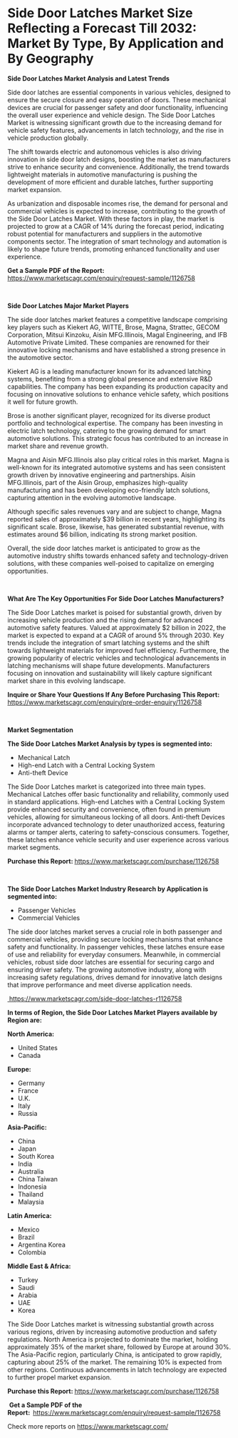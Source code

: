 <p><h1>Side Door Latches Market Size Reflecting a Forecast Till 2032: Market By Type, By Application and By Geography</h1></p><p><strong>Side Door Latches Market Analysis and Latest Trends</strong></p>
<p><p>Side door latches are essential components in various vehicles, designed to ensure the secure closure and easy operation of doors. These mechanical devices are crucial for passenger safety and door functionality, influencing the overall user experience and vehicle design. The Side Door Latches Market is witnessing significant growth due to the increasing demand for vehicle safety features, advancements in latch technology, and the rise in vehicle production globally.</p><p>The shift towards electric and autonomous vehicles is also driving innovation in side door latch designs, boosting the market as manufacturers strive to enhance security and convenience. Additionally, the trend towards lightweight materials in automotive manufacturing is pushing the development of more efficient and durable latches, further supporting market expansion. </p><p>As urbanization and disposable incomes rise, the demand for personal and commercial vehicles is expected to increase, contributing to the growth of the Side Door Latches Market. With these factors in play, the market is projected to grow at a CAGR of 14% during the forecast period, indicating robust potential for manufacturers and suppliers in the automotive components sector. The integration of smart technology and automation is likely to shape future trends, promoting enhanced functionality and user experience.</p></p>
<p><strong>Get a Sample PDF of the Report:&nbsp;</strong> <a href="https://www.marketscagr.com/enquiry/request-sample/1126758?utm_campaign=2667&utm_medium=2&utm_source=Github&utm_content=ia&utm_term=30032025&utm_id=side-door-latches">https://www.marketscagr.com/enquiry/request-sample/1126758</a></p>
<p>&nbsp;</p>
<p><strong>Side Door Latches Major Market Players</strong></p>
<p><p>The side door latches market features a competitive landscape comprising key players such as Kiekert AG, WITTE, Brose, Magna, Strattec, GECOM Corporation, Mitsui Kinzoku, Aisin MFG.Illinois, Magal Engineering, and IFB Automotive Private Limited. These companies are renowned for their innovative locking mechanisms and have established a strong presence in the automotive sector.</p><p>Kiekert AG is a leading manufacturer known for its advanced latching systems, benefiting from a strong global presence and extensive R&D capabilities. The company has been expanding its production capacity and focusing on innovative solutions to enhance vehicle safety, which positions it well for future growth.</p><p>Brose is another significant player, recognized for its diverse product portfolio and technological expertise. The company has been investing in electric latch technology, catering to the growing demand for smart automotive solutions. This strategic focus has contributed to an increase in market share and revenue growth.</p><p>Magna and Aisin MFG.Illinois also play critical roles in this market. Magna is well-known for its integrated automotive systems and has seen consistent growth driven by innovative engineering and partnerships. Aisin MFG.Illinois, part of the Aisin Group, emphasizes high-quality manufacturing and has been developing eco-friendly latch solutions, capturing attention in the evolving automotive landscape.</p><p>Although specific sales revenues vary and are subject to change, Magna reported sales of approximately $39 billion in recent years, highlighting its significant scale. Brose, likewise, has generated substantial revenue, with estimates around $6 billion, indicating its strong market position.</p><p>Overall, the side door latches market is anticipated to grow as the automotive industry shifts towards enhanced safety and technology-driven solutions, with these companies well-poised to capitalize on emerging opportunities.</p></p>
<p>&nbsp;</p>
<p><strong>What Are The Key Opportunities For Side Door Latches Manufacturers?</strong></p>
<p><p>The Side Door Latches market is poised for substantial growth, driven by increasing vehicle production and the rising demand for advanced automotive safety features. Valued at approximately $2 billion in 2022, the market is expected to expand at a CAGR of around 5% through 2030. Key trends include the integration of smart latching systems and the shift towards lightweight materials for improved fuel efficiency. Furthermore, the growing popularity of electric vehicles and technological advancements in latching mechanisms will shape future developments. Manufacturers focusing on innovation and sustainability will likely capture significant market share in this evolving landscape.</p></p>
<p><strong>Inquire or Share Your Questions If Any Before Purchasing This Report:</strong> <a href="https://www.marketscagr.com/enquiry/pre-order-enquiry/1126758?utm_campaign=2667&utm_medium=2&utm_source=Github&utm_content=ia&utm_term=30032025&utm_id=side-door-latches">https://www.marketscagr.com/enquiry/pre-order-enquiry/1126758</a></p>
<p>&nbsp;</p>
<p><strong>Market Segmentation</strong></p>
<p><strong>The Side Door Latches Market Analysis by types is segmented into:</strong></p>
<p><ul><li>Mechanical Latch</li><li>High-end Latch with a Central Locking System</li><li>Anti-theft Device</li></ul></p>
<p><p>The Side Door Latches market is categorized into three main types. Mechanical Latches offer basic functionality and reliability, commonly used in standard applications. High-end Latches with a Central Locking System provide enhanced security and convenience, often found in premium vehicles, allowing for simultaneous locking of all doors. Anti-theft Devices incorporate advanced technology to deter unauthorized access, featuring alarms or tamper alerts, catering to safety-conscious consumers. Together, these latches enhance vehicle security and user experience across various market segments.</p></p>
<p><strong>Purchase this Report:&nbsp;</strong><a href="https://www.marketscagr.com/purchase/1126758?utm_campaign=2667&utm_medium=2&utm_source=Github&utm_content=ia&utm_term=30032025&utm_id=side-door-latches">https://www.marketscagr.com/purchase/1126758</a></p>
<p>&nbsp;</p>
<p><strong>The Side Door Latches Market Industry Research by Application is segmented into:</strong></p>
<p><ul><li>Passenger Vehicles</li><li>Commercial Vehicles</li></ul></p>
<p><p>The side door latches market serves a crucial role in both passenger and commercial vehicles, providing secure locking mechanisms that enhance safety and functionality. In passenger vehicles, these latches ensure ease of use and reliability for everyday consumers. Meanwhile, in commercial vehicles, robust side door latches are essential for securing cargo and ensuring driver safety. The growing automotive industry, along with increasing safety regulations, drives demand for innovative latch designs that improve performance and meet diverse application needs.</p></p>
<p><a href="https://www.marketscagr.com/side-door-latches-r1126758?utm_campaign=2667&utm_medium=2&utm_source=Github&utm_content=ia&utm_term=30032025&utm_id=side-door-latches">&nbsp;https://www.marketscagr.com/side-door-latches-r1126758</a></p>
<p><strong>In terms of Region, the Side Door Latches Market Players available by Region are:</strong></p>
<p>
    <p> <strong> North America: </strong>
        <ul>
            <li>United States</li>
            <li>Canada</li>
        </ul>
        </p> 
    <p> <strong> Europe: </strong>
        <ul>
            <li>Germany</li>
            <li>France</li>
            <li>U.K.</li>
            <li>Italy</li>
            <li>Russia</li>
        </ul>
        </p> 
    <p> <strong> Asia-Pacific: </strong>
        <ul>
            <li>China</li>
            <li>Japan</li>
            <li>South Korea</li>
            <li>India</li>
            <li>Australia</li>
            <li>China Taiwan</li>
            <li>Indonesia</li>
            <li>Thailand</li>
            <li>Malaysia</li>
        </ul>
        </p> 
    <p> <strong> Latin America: </strong>
        <ul>
            <li>Mexico</li>
            <li>Brazil</li>
            <li>Argentina Korea</li>
            <li>Colombia</li>
        </ul>
        </p> 
    <p> <strong> Middle East & Africa: </strong>
        <ul>
            <li>Turkey</li>
            <li>Saudi</li>
            <li>Arabia</li>
            <li>UAE</li>
            <li>Korea</li>
        </ul>
    </p>
    </p>
<p><p>The Side Door Latches market is witnessing substantial growth across various regions, driven by increasing automotive production and safety regulations. North America is projected to dominate the market, holding approximately 35% of the market share, followed by Europe at around 30%. The Asia-Pacific region, particularly China, is anticipated to grow rapidly, capturing about 25% of the market. The remaining 10% is expected from other regions. Continuous advancements in latch technology are expected to further propel market expansion.</p></p>
<p><strong>Purchase this Report: </strong><a href="https://www.marketscagr.com/purchase/1126758?utm_campaign=2667&utm_medium=2&utm_source=Github&utm_content=ia&utm_term=30032025&utm_id=side-door-latches">https://www.marketscagr.com/purchase/1126758</a></p>
<p>&nbsp;<strong>Get a Sample PDF of the Report:&nbsp;&nbsp;</strong><a href="https://www.marketscagr.com/enquiry/request-sample/1126758?utm_campaign=2667&utm_medium=2&utm_source=Github&utm_content=ia&utm_term=30032025&utm_id=side-door-latches">https://www.marketscagr.com/enquiry/request-sample/1126758</a></p>
<p><strong></strong></p>
<p>Check more reports on <a href="https://www.marketscagr.com/?utm_campaign=2667&utm_medium=2&utm_source=Github&utm_content=ia&utm_term=30032025&utm_id=side-door-latches">https://www.marketscagr.com/</a></p>